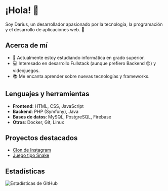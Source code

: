 # ¡Hola! 👋

Soy Darius, un desarrollador apasionado por la tecnología, la programación y el desarrollo de aplicaciones web. 🚀

## Acerca de mí
- 🌱 Actualmente estoy estudiando informática en grado superior.
- 💻 Interesado en desarrollo Fullstack (aunque prefiero Backend 🙃) y videojuegos.
- 📚 Me encanta aprender sobre nuevas tecnologías y frameworks.

## Lenguajes y herramientas
- **Frontend**: HTML, CSS, JavaScript
- **Backend**: PHP (Symfony), Java
- **Bases de datos**: MySQL, PostgreSQL, Firebase
- **Otros**: Docker, Git, Linux

## Proyectos destacados
- [Clon de Instagram](https://github.com/zeusgd19/synfony-instagram)
- [Juego tipo Snake](https://github.com/zeusgd19/synfony-spotify)


## Estadísticas
![Estadísticas de GitHub](https://github-readme-stats.vercel.app/api?username=zeusgd19&show_icons=true&theme=radical)
<!--
**zeusgd19/zeusgd19** is a ✨ _special_ ✨ repository because its `README.md` (this file) appears on your GitHub profile.

Here are some ideas to get you started:

- 🔭 I’m currently working on ...
- 🌱 I’m currently learning ...
- 👯 I’m looking to collaborate on ...
- 🤔 I’m looking for help with ...
- 💬 Ask me about ...
- 📫 How to reach me: ...
- 😄 Pronouns: ...
- ⚡ Fun fact: ...
-->
